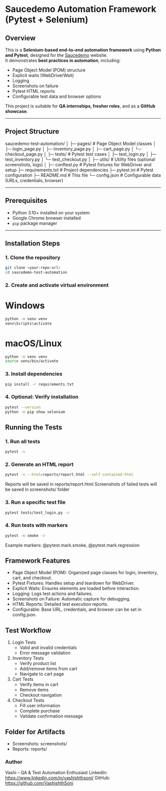 # Saucedemo Automation Framework (Pytest + Selenium)

## Overview
This is a **Selenium-based end-to-end automation framework** using **Python and Pytest**, designed for the [Saucedemo](https://www.saucedemo.com) website.  
It demonstrates **best practices in automation**, including:

- Page Object Model (POM) structure  
- Explicit waits (WebDriverWait)  
- Logging  
- Screenshots on failure  
- Pytest HTML reports  
- Configurable test data and browser options  

This project is suitable for **QA internships, fresher roles**, and as a **GitHub showcase**.

---

## Project Structure
saucedemo-test-automation/
│
├─ pages/ # Page Object Model classes
│ ├─ login_page.py
│ ├─ inventory_page.py
│ ├─ cart_page.py
│ └─ checkout_page.py
│
├─ tests/ # Pytest test cases
│ ├─ test_login.py
│ ├─ test_inventory.py
│ └─ test_checkout.py
│
├─ utils/ # Utility files (optional screenshots, logs)
│
├─ conftest.py # Pytest fixtures for WebDriver and setup
├─ requirements.txt # Project dependencies
├─ pytest.ini # Pytest configuration
├─ README.md # This file
└─ config.json # Configurable data (URLs, credentials, browser)


---

## Prerequisites

- Python 3.10+ installed on your system  
- Google Chrome browser installed  
- `pip` package manager  

---

## Installation Steps

### 1. Clone the repository

```bash
git clone <your-repo-url>
cd saucedemo-test-automation
```
### 2. Create and activate virtual environment 
# Windows
```bash
python -m venv venv
venv\Scripts\activate
```

# macOS/Linux
```bash
python -m venv venv
source venv/bin/activate
```
### 3. Install dependencies
```bash
pip install -r requirements.txt
```
### 4. Optional: Verify installation
```bash
pytest --version
python -m pip show selenium
```


## Running the Tests

### 1. Run all tests
```bash
pytest -v
```
### 2. Generate an HTML report

```bash
pytest -v --html=reports/report.html --self-contained-html
```

Reports will be saved in reports/report.html
Screenshots of failed tests will be saved in screenshots/ folder

### 3. Run a specific test file
```bash
pytest tests/test_login.py -v
```

### 4. Run tests with markers
```bash
pytest -m smoke -v
```

Example markers: @pytest.mark.smoke, @pytest.mark.regression

## Framework Features
- Page Object Model (POM): Organized page classes for login, inventory, cart, and checkout.
- Pytest Fixtures: Handles setup and teardown for WebDriver.
- Explicit Waits: Ensures elements are loaded before interaction.
- Logging: Logs test actions and failures.
- Screenshots on Failure: Automatic capture for debugging.
- HTML Reports: Detailed test execution reports.
- Configurable: Base URL, credentials, and browser can be set in config.json.

## Test Workflow
1. Login Tests
    - Valid and invalid credentials
    - Error message validation
2. Inventory Tests
    - Verify product list
    - Add/remove items from cart
    - Navigate to cart page
3. Cart Tests
    - Verify items in cart
    - Remove items
    - Checkout navigation
4. Checkout Tests
    - Fill user information
    - Complete purchase
    - Validate confirmation message

## Folder for Artifacts
- Screenshots: screenshots/
- Reports: reports/


### Author

Vashi – QA & Test Automation Enthusiast
LinkedIn: https://www.linkedin.com/in/vashishthsoni/
GitHub: https://github.com/VashishthSoni